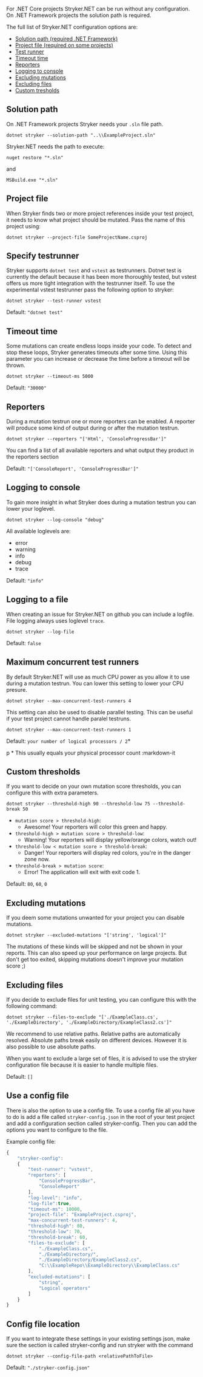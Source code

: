 For .NET Core projects Stryker.NET can be run without any configuration. On .NET Framework projects the solution path is required.

The full list of Stryker.NET configuration options are:

<!-- TOC -->
- [Solution path (required .NET Framework)](#solution-path)
- [Project file (required on some projects)](#project-file)
- [Test runner](#test-runner)
- [Timeout time](#timeout-time)
- [Reporters](#reporters)
- [Logging to console](#logging-to-console)
- [Excluding mutations](#excluding-mutations)
- [Excluding files](#excluding-files)
- [Custom tresholds](#unary-operators)
<!-- /TOC -->

## Solution path
On .NET Framework projects Stryker needs your `.sln` file path.

```
dotnet stryker --solution-path "..\\ExampleProject.sln"
```

Stryker.NET needs the path to execute:

```
nuget restore "*.sln"
```
and 
```
MSBuild.exe "*.sln"
```

## Project file
When Stryker finds two or more project references inside your test project, it needs to know what project should be mutated. Pass the name of this project using:

```
dotnet stryker --project-file SomeProjectName.csproj
```

## Specify testrunner
Stryker supports `dotnet test` and `vstest` as testrunners. Dotnet test is currently the default because it has been more thoroughly tested, but vstest offers us more tight integration with the testrunner itself.
To use the experimental vstest testrunner pass the following option to stryker:

```
dotnet stryker --test-runner vstest
```

Default: `"dotnet test"`

## Timeout time
Some mutations can create endless loops inside your code. To detect and stop these loops, Stryker generates timeouts after some time. Using this parameter you can increase or decrease the time before a timeout will be thrown.

```
dotnet stryker --timeout-ms 5000
```

Default: `"30000"`

## Reporters
During a mutation testrun one or more reporters can be enabled. A reporter will produce some kind of output during or after the mutation testrun.

```
dotnet stryker --reporters "['Html', 'ConsoleProgressBar']"
```

You can find a list of all available reporters and what output they product in the reporters section

Default: `"['ConsoleReport', 'ConsoleProgressBar']"`

## Logging to console
To gain more insight in what Stryker does during a mutation testrun you can lower your loglevel.
```
dotnet stryker --log-console "debug"
```

All available loglevels are:
* error
* warning
* info
* debug
* trace

Default: `"info"`

## Logging to a file
When creating an issue for Stryker.NET on github you can include a logfile. File logging always uses loglevel `trace`.

`dotnet stryker --log-file`

Default: `false`

## Maximum concurrent test runners  
By default Stryker.NET will use as much CPU power as you allow it to use during a mutation testrun. You can lower this setting to lower your CPU presure.

```
dotnet stryker --max-concurrent-test-runners 4
```

This setting can also be used to disable parallel testing. This can be useful if your test project cannot handle paralel testruns.
```
dotnet stryker --max-concurrent-test-runners 1
```

Default: `your number of logical processors / 2`*

p * This usually equals your physical processor count
:markdown-it
## Custom thresholds
If you want to decide on your own mutation score thresholds, you can configure this with extra parameters.

```
dotnet stryker --threshold-high 90 --threshold-low 75 --threshold-break 50
```

- `mutation score > threshold-high`: 
    - Awesome! Your reporters will color this green and happy.
- `threshold-high > mutation score > threshold-low`:
    - Warning! Your reporters will display yellow/orange colors, watch out!
- `threshold-low < mutation score > threshold-break`:
    - Danger! Your reporters will display red colors, you're in the danger zone now.
- `threshold-break > mutation score`:
    - Error! The application will exit with exit code 1.

Default: `80`, `60`, `0`

## Excluding mutations
If you deem some mutations unwanted for your project you can disable mutations. 

```
dotnet stryker --excluded-mutations "['string', 'logical']"
```

The mutations of these kinds will be skipped and not be shown in your reports. This can also speed up your performance on large projects. But don't get too exited, skipping mutations doesn't improve your mutation score ;)

## Excluding files
If you decide to exclude files for unit testing, you can configure this with the following command:

`
dotnet stryker --files-to-exclude "['./ExampleClass.cs', './ExampleDirectory', './ExampleDirectory/ExampleClass2.cs']"
`

We recommend to use relative paths. Relative paths are automatically resolved. Absolute paths break easily on different devices. However it is also possible to use absolute paths.

When you want to exclude a large set of files, it is advised to use the stryker configuration file because it is easier to handle multiple files.

Default: `[]`

## Use a config file
There is also the option to use a config file. To use a config file all you have to do is add a file called `stryker-config.json` in the root of your test project and add a configuration section called stryker-config. Then you can add the options you want to configure to the file.

Example config file:
``` javascript
{
    "stryker-config":
    {
        "test-runner": "vstest",
        "reporters": [
            "ConsoleProgressBar",
            "ConsoleReport"
        ],
        "log-level": "info",
        "log-file":true,
        "timeout-ms": 10000,
        "project-file": "ExampleProject.csproj",
        "max-concurrent-test-runners": 4,
        "threshold-high": 80,
        "threshold-low": 70,
        "threshold-break": 60,
        "files-to-exclude": [
            "./ExampleClass.cs",
            "./ExampleDirectory/",
            "./ExampleDirectory/ExampleClass2.cs",
            "C:\\ExampleRepo\\ExampleDirectory\\ExampleClass.cs"
        ],
        "excluded-mutations": [
            "string",
            "Logical operators"
        ]
    }
}
```

## Config file location
If you want to integrate these settings in your existing settings json, make sure the section is called stryker-config and run stryker with the command
```
dotnet stryker --config-file-path <relativePathToFile>
```

Default: `"./stryker-config.json"`